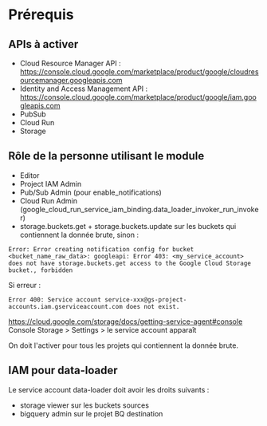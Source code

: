 # Prérequis

## APIs à activer

- Cloud Resource Manager
  API : https://console.cloud.google.com/marketplace/product/google/cloudresourcemanager.googleapis.com
- Identity and Access Management
  API : https://console.cloud.google.com/marketplace/product/google/iam.googleapis.com
- PubSub
- Cloud Run
- Storage

## Rôle de la personne utilisant le module

- Editor
- Project IAM Admin
- Pub/Sub Admin (pour enable_notifications)
- Cloud Run Admin (google_cloud_run_service_iam_binding.data_loader_invoker_run_invoker)
- storage.buckets.get + storage.buckets.update sur les buckets qui contiennent la donnée brute,
  sinon :

```
Error: Error creating notification config for bucket <bucket_name_raw_data>: googleapi: Error 403: <my_service_account> does not have storage.buckets.get access to the Google Cloud Storage bucket., forbidden
```

Si erreur :

```
Error 400: Service account service-xxx@gs-project-accounts.iam.gserviceaccount.com does not exist.
```

https://cloud.google.com/storage/docs/getting-service-agent#console
Console Storage > Settings > le service account apparaît

On doit l'activer pour tous les projets qui contiennent la donnée brute.

## IAM pour data-loader

Le service account data-loader doit avoir les droits suivants :

- storage viewer sur les buckets sources
- bigquery admin sur le projet BQ destination
